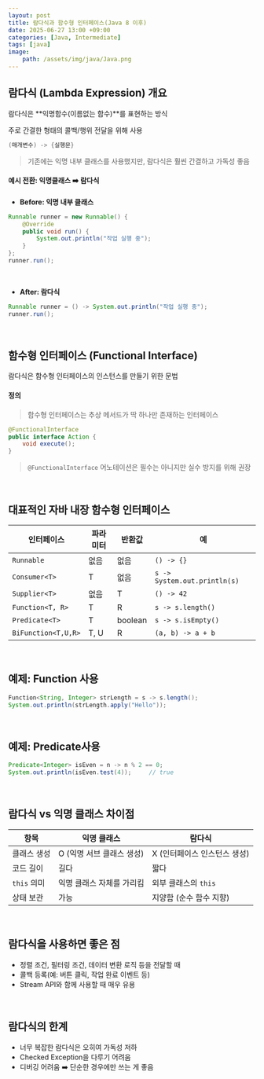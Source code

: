 ```yaml
---
layout: post
title: 람다식과 함수형 인터페이스(Java 8 이후)
date: 2025-06-27 13:00 +09:00
categories: [Java, Intermediate]
tags: [java]
image: 
    path: /assets/img/java/Java.png
---
```


## 람다식 (Lambda Expression) 개요

람다식은 **익명함수(이름없는 함수)**를 표현하는 방식

주로 간결한 형태의 콜백/행위 전달을 위해 사용

```java
(매개변수) -> {실행문}
```

> 기존에는 익명 내부 클래스를 사용했지만, 람다식은 훨씬 간결하고 가독성 좋음

#### 예시 전환: 익명클래스 ➡️ 람다식

- **Before: 익명 내부 클래스**

```java
Runnable runner = new Runnable() {
    @Override
    public void run() {
        System.out.println("작업 실행 중");
    }
};
runner.run();
```

<br>

- **After: 람다식**

```java
Runnable runner = () -> System.out.println("작업 실행 중");
runner.run();
```

<br>

## 함수형 인터페이스 (Functional Interface)

람다식은 함수형 인터페이스의 인스턴스를 만들기 위한 문법

#### 정의

> 함수형 인터페이스는 추상 메서드가 딱 하나만 존재하는 인터페이스

```java
@FunctionalInterface
public interface Action {
    void execute();
}
```

> `@FunctionalInterface` 어노테이션은 필수는 아니지만 실수 방지를 위해 권장

<br>

## 대표적인 자바 내장 함수형 인터페이스 

| 인터페이스               | 파라미터 | 반환값     | 예 |
| ------------------- | ---- | ------- | ---------------------------- |
| `Runnable`          | 없음   | 없음      | `() -> {}`                   |
| `Consumer<T>`       | T    | 없음      | `s -> System.out.println(s)` |
| `Supplier<T>`       | 없음   | T       | `() -> 42`                   |
| `Function<T, R>`    | T    | R       | `s -> s.length()`            |
| `Predicate<T>`      | T    | boolean | `s -> s.isEmpty()`           |
| `BiFunction<T,U,R>` | T, U | R       | `(a, b) -> a + b`            |

<br>

## 예제: Function 사용

```java 
Function<String, Integer> strLength = s -> s.length();
System.out.println(strLength.apply("Hello"));
```

<br>

## 예제: Predicate사용

```java
Predicate<Integer> isEven = n -> n % 2 == 0;
System.out.println(isEven.test(4));     // true
```

<br>

## 람다식 vs 익명 클래스 차이점

| 항목        | 익명 클래스           | 람다식               |
| --------- | ---------------- | ----------------- |
| 클래스 생성    | O (익명 서브 클래스 생성) | X (인터페이스 인스턴스 생성) |
| 코드 길이     | 길다               | 짧다                |
| `this` 의미 | 익명 클래스 자체를 가리킴   | 외부 클래스의 `this`    |
| 상태 보관     | 가능               | 지양함 (순수 함수 지향)    |

<br>

## 람다식을 사용하면 좋은 점

- 정렬 조건, 필터링 조건, 데이터 변환 로직 등을 전달할 때
- 콜백 등록(예: 버튼 클릭, 작업 완료 이벤트 등)
- Stream API와 함께 사용할 때 매우 유용

<br>

## 람다식의 한계

- 너무 복잡한 람다식은 오히여 가독성 저하
- Checked Exception을 다루기 어려움
- 디버깅 어려움 ➡️ 단순한 경우에만 쓰는 게 좋음